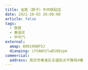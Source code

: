 ```yaml
---
title: 金胜（胖子）牛肉锅贴店
date: 2021-10-03 20:00:00
article: false
tags:
  - 面食
  - 秦淮区
  - 中华门
external:
  amap: B00190BP3J
  dianping: iYSAWV2lwB10Qzpm
commercial:
  address: 南京市秦淮区五福街太平雅苑4幢
---
```


<Infobox/>